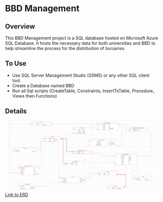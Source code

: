 # BBD Management
## Overview

This BBD Management project is a SQL database hosted on Microsoft Azure SQL Database. It hosts the necessary data for both universities and BBD to help streamline the process for the distribution of bursaries.

## To Use
- Use SQL Server Management Studio (SSMS) or any other SQL client tool.
- Create a Database named BBD
- Run all Sql scripts (CreateTable, Constraints, InsertToTable, Procedure, Views then Functions)


## Details
![ERD Diagram](./ERD%20Diagram.png)
[Link to ERD](https://lucid.app/lucidchart/ced2b68d-e00a-4887-aedc-9fa2825edc92/edit?invitationId=inv_6e82edb7-94ef-49f1-ae3e-bd83d905b4fc&page=0_0#)

